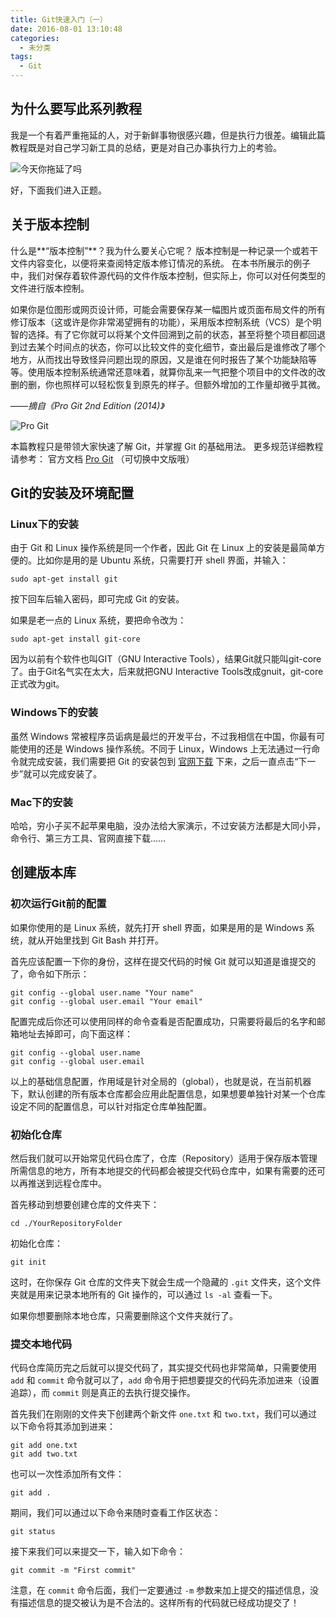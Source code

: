```yaml
---
title: Git快速入门（一）
date: 2016-08-01 13:10:48
categories:
  - 未分类
tags:
  - Git
---
```


## **为什么要写此系列教程**

我是一个有着严重拖延的人，对于新鲜事物很感兴趣，但是执行力很差。编辑此篇教程既是对自己学习新工具的总结，更是对自己办事执行力上的考验。

![今天你拖延了吗][1]

好，下面我们进入正题。

<!--more-->

## **关于版本控制**

什么是**“版本控制”**？我为什么要关心它呢？ 版本控制是一种记录一个或若干文件内容变化，以便将来查阅特定版本修订情况的系统。 在本书所展示的例子中，我们对保存着软件源代码的文件作版本控制，但实际上，你可以对任何类型的文件进行版本控制。

如果你是位图形或网页设计师，可能会需要保存某一幅图片或页面布局文件的所有修订版本（这或许是你非常渴望拥有的功能），采用版本控制系统（VCS）是个明智的选择。有了它你就可以将某个文件回溯到之前的状态，甚至将整个项目都回退到过去某个时间点的状态，你可以比较文件的变化细节，查出最后是谁修改了哪个地方，从而找出导致怪异问题出现的原因，又是谁在何时报告了某个功能缺陷等等。使用版本控制系统通常还意味着，就算你乱来一气把整个项目中的文件改的改删的删，你也照样可以轻松恢复到原先的样子。但额外增加的工作量却微乎其微。

——*摘自《Pro Git 2nd Edition (2014)》*

![Pro Git][2]

本篇教程只是带领大家快速了解 Git，并掌握 Git 的基础用法。
更多规范详细教程请参考：
官方文档 [Pro Git][3] （可切换中文版哦）

## **Git的安装及环境配置**

### **Linux下的安装**
由于 Git 和 Linux 操作系统是同一个作者，因此 Git 在 Linux 上的安装是最简单方便的。比如你是用的是 Ubuntu 系统，只需要打开 shell 界面，并输入：
```
sudo apt-get install git
```
按下回车后输入密码，即可完成 Git 的安装。

如果是老一点的 Linux 系统，要把命令改为：
```
sudo apt-get install git-core
```
因为以前有个软件也叫GIT（GNU Interactive Tools），结果Git就只能叫git-core了。由于Git名气实在太大，后来就把GNU Interactive Tools改成gnuit，git-core正式改为git。

### **Windows下的安装**

虽然 Windows 常被程序员诟病是最烂的开发平台，不过我相信在中国，你最有可能使用的还是 Windows 操作系统。不同于 Linux，Windows 上无法通过一行命令就完成安装，我们需要把 Git 的安装包到 [官网下载][4] 下来，之后一直点击“下一步”就可以完成安装了。

### **Mac下的安装**

哈哈，穷小子买不起苹果电脑，没办法给大家演示，不过安装方法都是大同小异，命令行、第三方工具、官网直接下载……

## **创建版本库**

### **初次运行Git前的配置**

如果你使用的是 Linux 系统，就先打开 shell 界面，如果是用的是 Windows 系统，就从开始里找到 Git Bash 并打开。

首先应该配置一下你的身份，这样在提交代码的时候 Git 就可以知道是谁提交的了，命令如下所示：
```
git config --global user.name "Your name"
git config --global user.email "Your email"
```

配置完成后你还可以使用同样的命令查看是否配置成功，只需要将最后的名字和邮箱地址去掉即可，向下面这样：
```
git config --global user.name
git config --global user.email
```

以上的基础信息配置，作用域是针对全局的（global），也就是说，在当前机器下，默认创建的所有版本仓库都会应用此配置信息，如果想要单独针对某一个仓库设定不同的配置信息，可以针对指定仓库单独配置。

### **初始化仓库**

然后我们就可以开始常见代码仓库了，仓库（Repository）适用于保存版本管理所需信息的地方，所有本地提交的代码都会被提交代码仓库中，如果有需要的还可以再推送到远程仓库中。

首先移动到想要创建仓库的文件夹下：
```
cd ./YourRepositoryFolder
```

初始化仓库：
```
git init
```

这时，在你保存 Git 仓库的文件夹下就会生成一个隐藏的 ``.git`` 文件夹，这个文件夹就是用来记录本地所有的 Git 操作的，可以通过 ``ls -al`` 查看一下。

如果你想要删除本地仓库，只需要删除这个文件夹就行了。

### **提交本地代码**

代码仓库简历完之后就可以提交代码了，其实提交代码也非常简单，只需要使用 ``add`` 和 ``commit`` 命令就可以了，``add`` 命令用于把想要提交的代码先添加进来（设置 追踪），而 ``commit`` 则是真正的去执行提交操作。

首先我们在刚刚的文件夹下创建两个新文件 ``one.txt`` 和 ``two.txt``，我们可以通过以下命令将其添加到进来：
```
git add one.txt
git add two.txt
```

也可以一次性添加所有文件：
```
git add .
```

期间，我们可以通过以下命令来随时查看工作区状态：
```
git status
```

接下来我们可以来提交一下，输入如下命令：
```
git commit -m "First commit"
```

注意，在 ``commit`` 命令后面，我们一定要通过 ``-m`` 参数来加上提交的描述信息，没有描述信息的提交被认为是不合法的。这样所有的代码就已经成功提交了！



[1]: http://img.laoliang.ink/posts/20160801/%E4%BB%8A%E5%A4%A9%E4%BD%A0%E6%8B%96%E5%BB%B6%E4%BA%86%E5%90%97.jpg
[2]: https://git-scm.com/images/progit2.png
[3]: https://git-scm.com/book/en/v2
[4]: https://git-scm.com/downloads
